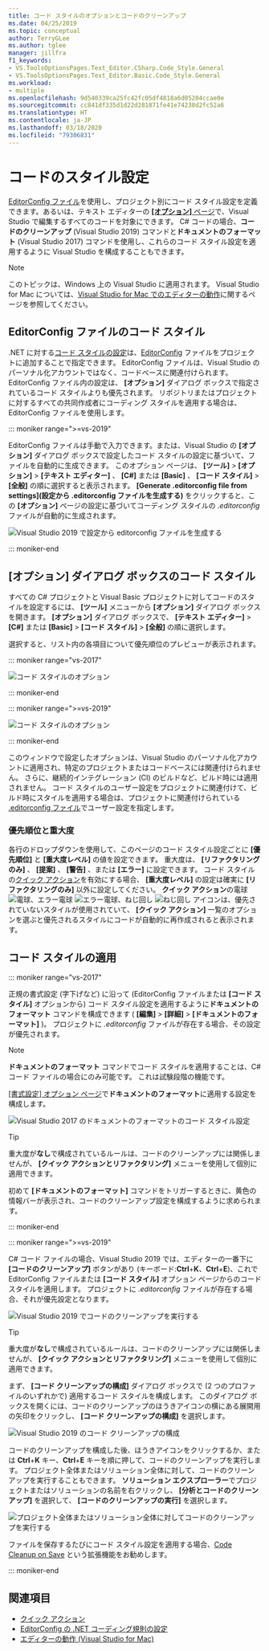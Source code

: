 ```yaml
---
title: コード スタイルのオプションとコードのクリーンアップ
ms.date: 04/25/2019
ms.topic: conceptual
author: TerryGLee
ms.author: tglee
manager: jillfra
f1_keywords:
- VS.ToolsOptionsPages.Text_Editor.CSharp.Code_Style.General
- VS.ToolsOptionsPages.Text_Editor.Basic.Code_Style.General
ms.workload:
- multiple
ms.openlocfilehash: 9d540339ca25fc42fc05df4818a6d05204ccae0e
ms.sourcegitcommit: cc841df335d1d22d281871fe41e74238d2fc52a6
ms.translationtype: HT
ms.contentlocale: ja-JP
ms.lasthandoff: 03/18/2020
ms.locfileid: "79306831"
---
```

# <a name="code-style-preferences"></a>コードのスタイル設定

[EditorConfig ファイル](#code-styles-in-editorconfig-files)を使用し、プロジェクト別にコード スタイル設定を定義できます。あるいは、テキスト エディターの [ **[オプション]** ページ](#code-styles-in-the-options-dialog-box)で、Visual Studio で編集するすべてのコードを対象にできます。 C# コードの場合、**コードのクリーンアップ** (Visual Studio 2019) コマンドと**ドキュメントのフォーマット** (Visual Studio 2017) コマンドを使用し、これらのコード スタイル設定を適用するように Visual Studio を構成することもできます。

> [!NOTE]
> このトピックは、Windows 上の Visual Studio に適用されます。 Visual Studio for Mac については、[Visual Studio for Mac でのエディターの動作](/visualstudio/mac/editor-behavior)に関するページを参照してください。

## <a name="code-styles-in-editorconfig-files"></a>EditorConfig ファイルのコード スタイル

.NET に対する[コード スタイルの設定](create-portable-custom-editor-options.md)は、[EditorConfig](../ide/editorconfig-code-style-settings-reference.md) ファイルをプロジェクトに追加することで指定できます。 EditorConfig ファイルは、Visual Studio のパーソナル化アカウントではなく、コードベースに関連付けられます。 EditorConfig ファイル内の設定は、 **[オプション]** ダイアログ ボックスで指定されているコード スタイルよりも優先されます。 リポジトリまたはプロジェクトに対するすべての共同作成者にコーディング スタイルを適用する場合は、EditorConfig ファイルを使用します。

::: moniker range=">=vs-2019"

EditorConfig ファイルは手動で入力できます。または、Visual Studio の **[オプション]** ダイアログ ボックスで設定したコード スタイルの設定に基づいて、ファイルを自動的に生成できます。 このオプション ページは、 **[ツール]**  >  **[オプション]**  >  **[テキスト エディター]** 、 **[C#]** または **[Basic]** 、 **[コード スタイル]**  >  **[全般]** の順に選択すると表示されます。 **[Generate .editorconfig file from settings]\(設定から .editorconfig ファイルを生成する\)** をクリックすると、この **[オプション]** ページの設定に基づいてコーディング スタイルの *.editorconfig* ファイルが自動的に生成されます。

![Visual Studio 2019 で設定から editorconfig ファイルを生成する](media/vs-2019/generate-editorconfig-file-small.png)

::: moniker-end

## <a name="code-styles-in-the-options-dialog-box"></a>[オプション] ダイアログ ボックスのコード スタイル

すべての C# プロジェクトと Visual Basic プロジェクトに対してコードのスタイルを設定するには、 **[ツール]** メニューから **[オプション]** ダイアログ ボックスを開きます。 **[オプション]** ダイアログ ボックスで、 **[テキスト エディター]** > **[C#]** または **[Basic]** > **[コード スタイル]**  >  **[全般]** の順に選択します。

選択すると、リスト内の各項目について優先順位のプレビューが表示されます。

::: moniker range="vs-2017"

![コード スタイルのオプション](media/code-style-quick-actions-dialog.png)

::: moniker-end

::: moniker range=">=vs-2019"

![コード スタイルのオプション](media/vs-2019/code-style-quick-actions-dialog.png)

::: moniker-end

このウィンドウで設定したオプションは、Visual Studio のパーソナル化アカウントに適用され、特定のプロジェクトまたはコードベースには関連付けられません。 さらに、継続的インテグレーション (CI) のビルドなど、ビルド時には適用されません。 コード スタイルのユーザー設定をプロジェクトに関連付けて、ビルド時にスタイルを適用する場合は、プロジェクトに関連付けられている [.editorconfig ファイル](#code-styles-in-editorconfig-files)でユーザー設定を指定します。

### <a name="preference-and-severity"></a>優先順位と重大度

各行のドロップダウンを使用して、このページのコード スタイル設定ごとに **[優先順位]** と **[重大度レベル]** の値を設定できます。 重大度は、 **[リファクタリングのみ]** 、 **[提案]** 、 **[警告]** 、または **[エラー]** に設定できます。 コード スタイルの[クイック アクション](../ide/quick-actions.md)を有効にする場合、 **[重大度レベル]** の設定は確実に **[リファクタリングのみ]** 以外に設定してください。 **クイック アクション**の電球 ![電球](media/light-bulb-dropdown.png)、エラー電球 ![エラー電球](media/error-bulb.png)、ねじ回し ![ねじ回し](media/screwdriver.png) アイコンは、優先されていないスタイルが使用されていて、 **[クイック アクション]** 一覧のオプションを選ぶと優先されるスタイルにコードが自動的に再作成されると表示されます。

## <a name="apply-code-styles"></a>コード スタイルの適用

::: moniker range="vs-2017"

正規の書式設定 (字下げなど) に沿って (EditorConfig ファイルまたは **[コード スタイル]** オプションから) コード スタイル設定を適用するように**ドキュメントのフォーマット** コマンドを構成できます ( **[編集]**  >  **[詳細]**  >  **[ドキュメントのフォーマット]** )。 プロジェクトに *.editorconfig* ファイルが存在する場合、その設定が優先されます。

> [!NOTE]
> **ドキュメントのフォーマット** コマンドでコード スタイルを適用することは、C# コード ファイルの場合にのみ可能です。 これは試験段階の機能です。

[[書式設定] オプション ページ](reference/options-text-editor-csharp-formatting.md#format-document-settings)で**ドキュメントのフォーマット**に適用する設定を構成します。

![Visual Studio 2017 のドキュメントのフォーマットのコード スタイル設定](media/format-document-settings-experiment.png)

> [!TIP]
> 重大度が**なし**で構成されているルールは、コードのクリーンアップには関係しませんが、 **[クイック アクションとリファクタリング]** メニューを使用して個別に適用できます。

初めて **[ドキュメントのフォーマット]** コマンドをトリガーするときに、黄色の情報バーが表示され、コードのクリーンアップ設定を構成するように求められます。

::: moniker-end

::: moniker range=">=vs-2019"

C# コード ファイルの場合、Visual Studio 2019 では、エディターの一番下に **[コードのクリーンアップ]** ボタンがあり (キーボード:**Ctrl**+**K**、**Ctrl**+**E**)、これで EditorConfig ファイルまたは **[コード スタイル]** オプション ページからのコード スタイルを適用します。 プロジェクトに *.editorconfig* ファイルが存在する場合、それが優先設定となります。

![Visual Studio 2019 でコードのクリーンアップを実行する](media/execute-code-cleanup.png)

> [!TIP]
> 重大度が**なし**で構成されているルールは、コードのクリーンアップには関係しませんが、 **[クイック アクションとリファクタリング]** メニューを使用して個別に適用できます。

まず、 **[コード クリーンアップの構成]** ダイアログ ボックスで (2 つのプロファイルのいずれかで) 適用するコード スタイルを構成します。 このダイアログ ボックスを開くには、コードのクリーンアップのほうきアイコンの横にある展開用の矢印をクリックし、 **[コード クリーンアップの構成]** を選択します。

![Visual Studio 2019 のコード クリーンアップの構成](media/configure-code-cleanup.png)

コードのクリーンアップを構成した後、ほうきアイコンをクリックするか、または **Ctrl**+**K** キー、**Ctrl**+**E** キーを順に押して、コードのクリーンアップを実行します。 プロジェクト全体またはソリューション全体に対して、コードのクリーンアップを実行することもできます。 **ソリューション エクスプローラー**でプロジェクトまたはソリューションの名前を右クリックし、 **[分析とコードのクリーンアップ]** を選択して、 **[コードのクリーンアップの実行]** を選択します。

![プロジェクト全体またはソリューション全体に対してコードのクリーンアップを実行する](media/run-code-cleanup-project-solution.png)

ファイルを保存するたびにコード スタイル設定を適用する場合、[Code Cleanup on Save](https://marketplace.visualstudio.com/items?itemName=MadsKristensen.CodeCleanupOnSave) という拡張機能をお勧めします。

::: moniker-end

## <a name="see-also"></a>関連項目

- [クイック アクション](../ide/quick-actions.md)
- [EditorConfig の .NET コーディング規則の設定](../ide/editorconfig-code-style-settings-reference.md)
- [エディターの動作 (Visual Studio for Mac)](/visualstudio/mac/editor-behavior)
